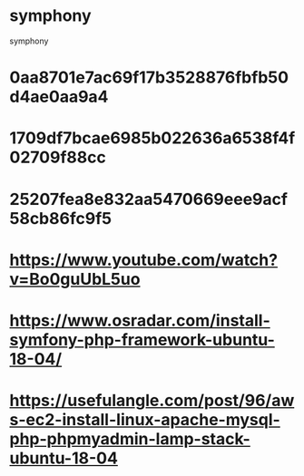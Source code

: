 # symphony
symphony
# 0aa8701e7ac69f17b3528876fbfb50d4ae0aa9a4
# 1709df7bcae6985b022636a6538f4f02709f88cc
# 25207fea8e832aa5470669eee9acf58cb86fc9f5
# https://www.youtube.com/watch?v=Bo0guUbL5uo
# https://www.osradar.com/install-symfony-php-framework-ubuntu-18-04/
# https://usefulangle.com/post/96/aws-ec2-install-linux-apache-mysql-php-phpmyadmin-lamp-stack-ubuntu-18-04
